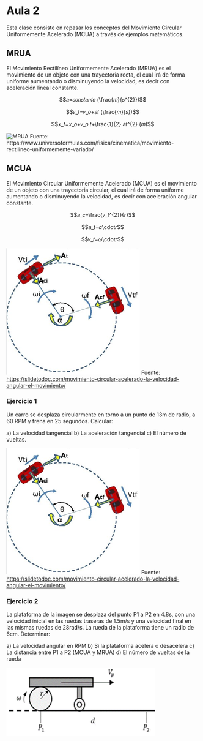 <h1>Aula 2</h1>

Esta clase consiste en repasar los conceptos del Movimiento Circular Uniformemente Acelerado (MCUA) a través de ejemplos matemáticos.

<h2>MRUA</h2>

El Movimiento Rectilíneo Uniformemente Acelerado (MRUA) es el movimiento de un objeto con una trayectoria recta, el cual irá de forma uniforme aumentando o disminuyendo la velocidad, es decir con aceleración lineal constante.

$$𝑎=𝑐𝑜𝑛𝑠𝑡𝑎𝑛𝑡𝑒 (\frac{𝑚}{𝑠^{2}})$$

$$𝑣_𝑓=𝑣_𝑜+𝑎𝑡 (\frac{𝑚}{𝑠})$$

$$𝑥_𝑓=𝑥_𝑜+𝑣_𝑜 𝑡+\frac{1}{2} 𝑎𝑡^{2} (𝑚)$$

<img src="https://www.universoformulas.com/imagenes/fisica/cinematica/ejercicio-1-mrua-dibujo.jpg" alt="MRUA" caption="Hola"/>
Fuente: https://www.universoformulas.com/fisica/cinematica/movimiento-rectilineo-uniformemente-variado/

<h2>MCUA</h2>

El Movimiento Circular Uniformemente Acelerado (MCUA) es el movimiento de un objeto con una trayectoria circular, el cual irá de forma uniforme aumentando o disminuyendo la velocidad, es decir con aceleración angular constante.

$$𝑎_𝑐=\frac{𝑣_𝑡^{2}}{𝑟}$$

$$𝑎_𝑡=𝛼\cdot𝑟$$

$$𝑣_𝑡=𝜔\cdot𝑟$$

$$$$

![MCUA](image.png)
Fuente: https://slidetodoc.com/movimiento-circular-acelerado-la-velocidad-angular-el-movimiento/

<h3>Ejercicio 1</h3>

Un carro se desplaza circularmente en torno a un punto de 13m de radio, a 60 RPM y frena en 25 segundos. Calcular:

a) La velocidad tangencial
b) La aceleración tangencial 
c) El número de vueltas.

![MCUA](image.png)
Fuente: https://slidetodoc.com/movimiento-circular-acelerado-la-velocidad-angular-el-movimiento/

<h3>Ejercicio 2</h3>

La plataforma de la imagen se desplaza del punto P1 a P2 en 4.8s, con una velocidad inicial en las ruedas traseras de 1.5m/s y una velocidad final en las mismas ruedas de 28rad/s. La rueda de la plataforma tiene un radio de 6cm. Determinar:

a) La velocidad angular en RPM
b) Si la plataforma acelera o desacelera
c) La distancia entre P1 a P2 (MCUA y MRUA)
d) El número de vueltas de la rueda

![P1_P2](image-1.png)